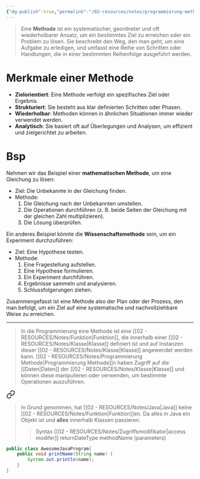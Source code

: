 ```yaml
---
{"dg-publish":true,"permalink":"/02-resources/notes/programmierung-methode/","tags":["code/OOP","projektmanagement"],"noteIcon":"","updated":"2025-07-12T13:31:41.311+02:00"}
---
```


>Eine **Methode** ist ein systematischer, geordneter und oft wiederholbarer Ansatz, um ein bestimmtes Ziel zu erreichen oder ein Problem zu lösen. Sie beschreibt den Weg, den man geht, um eine Aufgabe zu erledigen, und umfasst eine Reihe von Schritten oder Handlungen, die in einer bestimmten Reihenfolge ausgeführt werden.

# Merkmale einer Methode
- **Zielorientiert**: Eine Methode verfolgt ein spezifisches Ziel oder Ergebnis.
- **Strukturiert**: Sie besteht aus klar definierten Schritten oder Phasen.
- **Wiederholbar**: Methoden können in ähnlichen Situationen immer wieder verwendet werden.
- **Analytisch**: Sie basiert oft auf Überlegungen und Analysen, um effizient und zielgerichtet zu arbeiten.

# Bsp
Nehmen wir das Beispiel einer **mathematischen Methode**, um eine Gleichung zu lösen:
- Ziel: Die Unbekannte in der Gleichung finden.
- Methode: 
  1. Die Gleichung nach der Unbekannten umstellen.
  2. Die Operationen durchführen (z. B. beide Seiten der Gleichung mit der gleichen Zahl multiplizieren).
  3. Die Lösung überprüfen.

Ein anderes Beispiel könnte die **Wissenschaftsmethode** sein, um ein Experiment durchzuführen:
- Ziel: Eine Hypothese testen.
- Methode:
  1. Eine Fragestellung aufstellen.
  2. Eine Hypothese formulieren.
  3. Ein Experiment durchführen.
  4. Ergebnisse sammeln und analysieren.
  5. Schlussfolgerungen ziehen.

Zusammengefasst ist eine Methode also der Plan oder der Prozess, den man befolgt, um ein Ziel auf eine systematische und nachvollziehbare Weise zu erreichen.

___

>In die Programmierung eine Methode ist eine [[02 - RESOURCES/Notes/Funktion\|Funktion]], die innerhalb einer [[02 - RESOURCES/Notes/Klasse\|Klasse]] definiert ist und auf Instanzen dieser [[02 - RESOURCES/Notes/Klasse\|Klasse]] angewendet werden kann. [[02 - RESOURCES/Notes/Programmierung Methode\|Programmierung Methode]]n haben Zugriff auf die [[Daten\|Daten]] der [[02 - RESOURCES/Notes/Klasse\|Klasse]] und können diese manipulieren oder verwenden, um bestimmte Operationen auszuführen.


<div class="transclusion internal-embed is-loaded"><a class="markdown-embed-link" href="/02-resources/notes/java-methode/" aria-label="Open link"><svg xmlns="http://www.w3.org/2000/svg" width="24" height="24" viewBox="0 0 24 24" fill="none" stroke="currentColor" stroke-width="2" stroke-linecap="round" stroke-linejoin="round" class="svg-icon lucide-link"><path d="M10 13a5 5 0 0 0 7.54.54l3-3a5 5 0 0 0-7.07-7.07l-1.72 1.71"></path><path d="M14 11a5 5 0 0 0-7.54-.54l-3 3a5 5 0 0 0 7.07 7.07l1.71-1.71"></path></svg></a><div class="markdown-embed">




>In Grund genommen, hat [[02 - RESOURCES/Notes/Java\|Java]] keine [[02 - RESOURCES/Notes/Funktion\|Funktion]]en. Da alles in Java ein Objekt ist und **alles** innerhalb Klassen passieren.
>>Syntax
>>[[02 - RESOURCES/Notes/Zugriffsmodifikator\|access modifer]] returnDateType methodName (parameters) 

```java
public class AwesomeJavaProgram{
	public void printName(String name) {
		System.out.println(name);
	}
}
```

</div></div>
